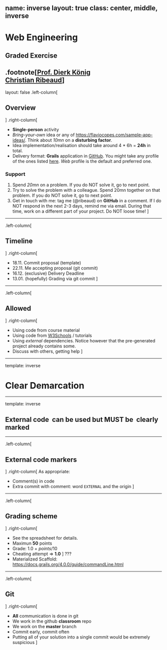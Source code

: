 name: inverse
layout: true
class: center, middle, inverse
---
# Web Engineering
## Graded Exercise

.footnote[<a href="mailto:dierk.koenig@fhnw.ch">Prof. Dierk König</a><br /><a href="mailto:christian.ribeaud@fhnw.ch">Christian Ribeaud</a>]
---
layout: false
.left-column[
  ## Overview
]
.right-column[
- **Single-person** activity
- _Bring-your-own_ idea or any of https://flaviocopes.com/sample-app-ideas/. Think about _10mn_ on a **disturbing factor**.
- Idea implementation/realisation should take around 4 \* 6h = **24h** in total.
- Delivery format: **Grails** application in [GitHub](https://www.github.com/). You might take any profile of the ones listed [here](https://grails.org/profiles.html). _Web_ profile is the default and preferred one.

### Support

1. Spend _20mn_ on a problem. If you do NOT solve it, go to next point.
1. Try to solve the problem with a colleague. Spend 20mn together on that problem. If you do NOT solve it, go to next point.
1. Get in touch with me: tag me (@ribeaud) on **GitHub** in a comment. If I do NOT respond in the next 2-3 days, remind me via email. During that time, work on a different part of your project. Do NOT loose time!
]
---
.left-column[
  ## Timeline
]
.right-column[
- 18.11. Commit proposal (template)
- 22.11. Me accepting proposal (git commit)
- 16.12. (exclusive) Delivery Deadline
- 13.01. (hopefully) Grading via git commit
]
---
.left-column[
  ## Allowed
]
.right-column[
- Using code from course material
- Using code from [W3Schools](https://www.w3schools.com/) / tutorials
- Using _external_ dependencies. Notice however that the pre-generated project already contains some.
- Discuss with others, getting help
]
---
template: inverse
# Clear Demarcation
---
template: inverse
## External code  can be used but MUST be  clearly marked
---
.left-column[
  ## External code markers
]
.right-column[
As appropriate:

- Comment(s) in code
- Extra commit with comment: word `EXTERNAL` and the origin
]
---
.left-column[
  ## Grading scheme
]
.right-column[
- See the spreadsheet for details.
- Maximun **50** points
- Grade: 1.0 + _points_/10
- Cheating attempt => **1.0**
]
???
- Materialized Scaffold: https://docs.grails.org/4.0.0/guide/commandLine.html
---
.left-column[
  ## Git
]
.right-column[
- **All** communication is done in git
- We work in the github **classroom** repo
- We work on the **master** branch
- Commit early, commit often
- Putting all of your solution into a single commit would be extremely suspicious
]
